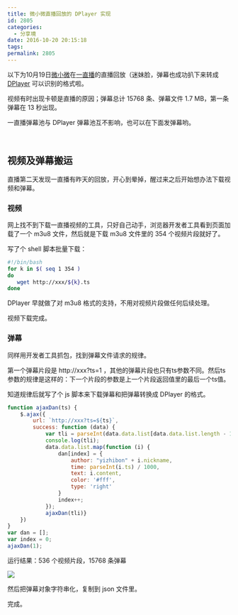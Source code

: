 ```yaml
---
title: 微小微直播回放的 DPlayer 实现
id: 2805
categories:
  - 分享境
date: 2016-10-20 20:15:18
tags:
permalink: 2805
---
```


以下为10月19日[微小微](http://weibo.com/u/2025479687)在[一直播](http://m.yizhibo.com/l/n6VHhuJoCbMf41Nx.html)的直播回放（迷妹脸，弹幕也成功扒下来转成 [DPlayer](https://github.com/DIYgod/DPlayer) 可以识别的格式啦。

视频有时出现卡顿是直播的原因；弹幕总计 15768 条、弹幕文件 1.7 MB，第一条弹幕在 13 秒出现。

一直播弹幕池与 DPlayer 弹幕池互不影响，也可以在下面发弹幕哟。

<!--more-->

<style>
.dplayer-time {
    display: inline-block !important;
}
</style>

<div class="dplayer" id="dplayer4"></div>

&nbsp;

## 视频及弹幕搬运

直播第二天发现一直播有昨天的回放，开心到晕掉，醒过来之后开始想办法下载视频和弹幕。

### 视频

网上找不到下载一直播视频的工具，只好自己动手，浏览器开发者工具看到页面加载了一个 m3u8 文件，然后就是下载 m3u8 文件里的 354 个视频片段就好了。

写了个 shell 脚本批量下载：

```sh
#!/bin/bash
for k in $( seq 1 354 )
do
   wget http://xxx/${k}.ts
done
```

DPlayer 早就做了对 m3u8 格式的支持，不用对视频片段做任何后续处理。

视频下载完成。

### 弹幕

同样用开发者工具抓包，找到弹幕文件请求的规律。

第一个弹幕片段是 http://xxx?ts=1 ，其他的弹幕片段也只有ts参数不同。然后ts参数的规律是这样的：下一个片段的参数是上一个片段返回值里的最后一个ts值。

知道规律后就写了个 js 脚本来下载弹幕和把弹幕转换成 DPlayer 的格式。

```js
function ajaxDan(ts) {
    $.ajax({
        url: `http://xxx?ts=${ts}`,
        success: function (data) {
            var tli = parseInt(data.data.list[data.data.list.length - 1].ts)+1;
            console.log(tli);
            data.data.list.map(function (i) {
                dan[index] = {
                    author: "yizhibon" + i.nickname,
                    time: parseInt(i.ts) / 1000,
                    text: i.content,
                    color: '#fff',
                    type: 'right'
                }
                index++;
            });
            ajaxDan(tli)}
    })
}
var dan = [];
var index = 0;
ajaxDan(1);
```

运行结果：536 个视频片段，15768 条弹幕

![](https://diygod.me/images/wxwlive1.jpg)

然后把弹幕对象字符串化，复制到 json 文件里。

完成。

<script src="https://cdn.bootcss.com/hls.js/0.8.7/hls.min.js"></script>
<script>
$(function () {
    function myDPlayer() {
        var dp4 = new DPlayer({
            element: document.getElementById('dplayer4'),
            autoplay: true,
            theme: '#FADFA3',
            loop: true,
            screenshot: true,
            video: {
                url: 'https://cdn1.diygod.me/wxwlive/1019/index.m3u8',
                pic: 'https://cdn1.diygod.me/wxwlive/1019/poster.png'
            },
            danmaku: {
                id: '02d53ea190dc8583',
                api: 'https://api.diygod.me/dplayer/',
                token: 'tokendemo',
                maximum: 3000,
                addition: ['https://cdn1.diygod.me/wxwlive/1019/danmaku.json']
            }
        });
        window.dplayers || (window.dplayers = []);
        window.dplayers.push(dp4);
    }
    if (!window.Hls) {
        $.getScript('https://cdn.bootcss.com/hls.js/0.8.7/hls.min.js', function () {
            myDPlayer();
        });
    }
    else {
        myDPlayer();
    }
});
</script>